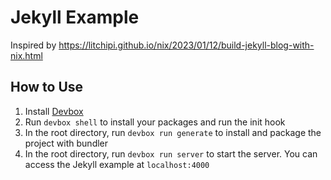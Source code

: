 # Jekyll Example

Inspired by https://litchipi.github.io/nix/2023/01/12/build-jekyll-blog-with-nix.html 

## How to Use

1. Install [Devbox](https://www.jetpack.io/devbox/docs/installing_devbox/)
2. Run `devbox shell` to install your packages and run the init hook
3. In the root directory, run `devbox run generate` to install and package the project with bundler
4. In the root directory, run `devbox run server` to start the server. You can access the Jekyll example at `localhost:4000`